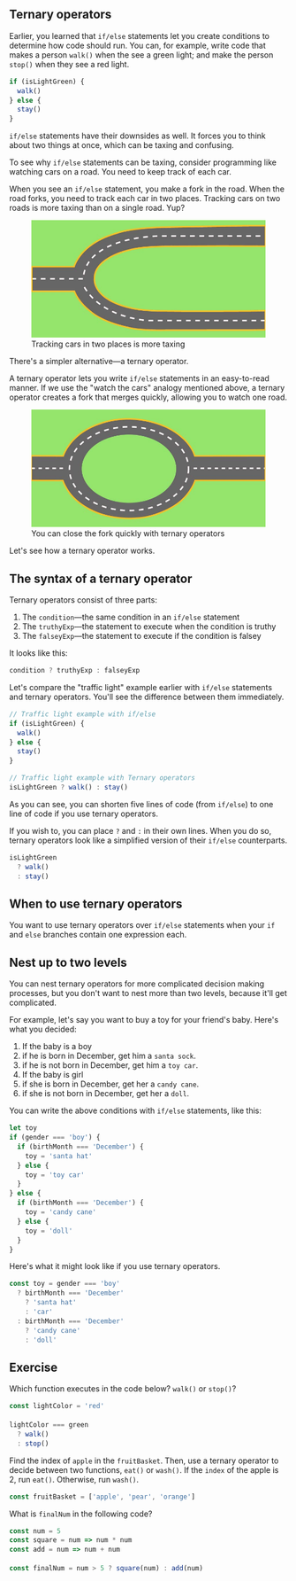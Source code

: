 ## Ternary operators

Earlier, you learned that `if/else` statements let you create conditions to determine how code should run. You can, for example, write code that makes a person `walk()` when the see a green light; and make the person `stop()` when they see a red light.

```js
if (isLightGreen) {
  walk()
} else {
  stay()
}
```

`if/else` statements have their downsides as well. It forces you to think about two things at once, which can be taxing and confusing.

To see why `if/else` statements can be taxing, consider programming like watching cars on a road. You need to keep track of each car.

When you see an `if/else` statement, you make a fork in the road. When the road forks, you need to track each car in two places. Tracking cars on two roads is more taxing than on a single road. Yup?

<figure>
  <img src="../../images/useful-js/ternary/road-if.jpg" alt="A forked road">
  <figcaption>Tracking cars in two places is more taxing</figcaption>
</figure>

There's a simpler alternative—a ternary operator.

A ternary operator lets you write `if/else` statements in an easy-to-read manner. If we use the "watch the cars" analogy mentioned above, a ternary operator creates a fork that merges quickly, allowing you to watch one road.

<figure>
  <img src="../../images/useful-js/ternary/road-ternary.jpg" alt="A fork that was closed quickly">
  <figcaption>You can close the fork quickly with ternary operators</figcaption>
</figure>

Let's see how a ternary operator works.

## The syntax of a ternary operator

Ternary operators consist of three parts:

1. The `condition`—the same condition in an `if/else` statement
2. The `truthyExp`—the statement to execute when the condition is truthy
3. The `falseyExp`—the statement to execute if the condition is falsey

It looks like this:

```js
condition ? truthyExp : falseyExp
```

Let's compare the "traffic light" example earlier with `if/else` statements and ternary operators. You'll see the difference between them immediately.

```js
// Traffic light example with if/else
if (isLightGreen) {
  walk()
} else {
  stay()
}
```

```js
// Traffic light example with Ternary operators
isLightGreen ? walk() : stay()
```

As you can see, you can shorten five lines of code (from `if/else`) to one line of code if you use ternary operators.

If you wish to, you can place `?` and `:` in their own lines. When you do so, ternary operators look like a simplified version of their `if/else` counterparts.

```js
isLightGreen
  ? walk()
  : stay()
```

## When to use ternary operators

You want to use ternary operators over `if/else` statements when your `if` and `else` branches contain one expression each.

## Nest up to two levels

You can nest ternary operators for more complicated decision making processes, but you don't want to nest more than two levels, because it'll get complicated.

For example, let's say you want to buy a toy for your friend's baby. Here's what you decided:

1. If the baby is a boy
  1. if he is born in December, get him a `santa sock`.
  2. if he is not born in December, get him a `toy car`.
2. If the baby is girl
  1. if she is born in December, get her a `candy cane`.
  2. if she is not born in December, get her a `doll`.

You can write the above conditions with `if/else` statements, like this:

```js
let toy
if (gender === 'boy') {
  if (birthMonth === 'December') {
    toy = 'santa hat'
  } else {
    toy = 'toy car'
  }
} else {
  if (birthMonth === 'December') {
    toy = 'candy cane'
  } else {
    toy = 'doll'
  }
}
```

Here's what it might look like if you use ternary operators.

```js
const toy = gender === 'boy'
  ? birthMonth === 'December'
    ? 'santa hat'
    : 'car'
  : birthMonth === 'December'
    ? 'candy cane'
    : 'doll'
```

## Exercise

Which function executes in the code below? `walk()` or `stop()`?

```js
const lightColor = 'red'

lightColor === green
  ? walk()
  : stop()
```

Find the index of `apple` in the `fruitBasket`. Then, use a ternary operator to decide between two functions, `eat()` or `wash()`. If the `index` of the apple is 2, run `eat()`. Otherwise, run `wash()`.

```js
const fruitBasket = ['apple', 'pear', 'orange']
```

What is `finalNum` in the following code?

```js
const num = 5
const square = num => num * num
const add = num => num + num

const finalNum = num > 5 ? square(num) : add(num)
```
